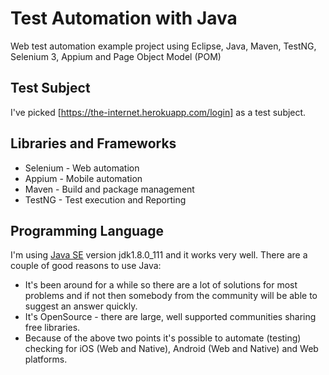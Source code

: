 # Test Automation with Java
Web test automation example project using Eclipse, Java, Maven, TestNG, Selenium 3, Appium and Page Object Model (POM)

## Test Subject
I've picked [https://the-internet.herokuapp.com/login] as a test subject.

## Libraries and Frameworks
* Selenium - Web automation
* Appium - Mobile automation
* Maven - Build and package management
* TestNG - Test execution and Reporting

## Programming Language
I'm using [Java SE](http://www.oracle.com/technetwork/java/javase/downloads/index.html) version jdk1.8.0_111 and it works very well.
There are a couple of good reasons to use Java:
* It's been around for a while so there are a lot of solutions for most problems and if not then somebody from the community will be able to suggest an answer quickly.
* It's OpenSource - there are large, well supported communities sharing free libraries.
* Because of the above two points it's possible to automate (testing) checking for iOS (Web and Native), Android (Web and Native) and Web platforms.
